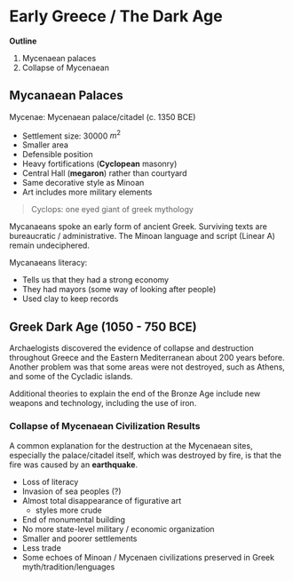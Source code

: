 # Early Greece / The Dark Age

**Outline**
1. Mycenaean palaces
2. Collapse of Mycenaean

## Mycanaean Palaces
Mycenae: Mycenaean palace/citadel (c. 1350 BCE)
* Settlement size: 30000 $`m^2`$
* Smaller area
* Defensible position
* Heavy fortifications (**Cyclopean** masonry)
* Central Hall (**megaron**) rather than courtyard
* Same decorative style as Minoan
* Art includes more military elements

> Cyclops: one eyed giant of greek mythology

Mycanaeans spoke an early form of ancient Greek. Surviving texts are bureaucratic / administrative. The Minoan language and script (Linear A) remain undeciphered.

Mycanaeans literacy:
* Tells us that they had a strong economy
* They had mayors (some way of looking after people)
* Used clay to keep records

## Greek Dark Age (1050 - 750 BCE)
Archaelogists discovered the evidence of collapse and destruction throughout Greece and the Eastern Mediterranean about 200 years before. Another problem was that some areas were not destroyed, such as Athens, and some of the Cycladic islands.

Additional theories to explain the end of the Bronze Age include new weapons and technology, including the use of iron.

### Collapse of Mycenaean Civilization Results
A common explanation for the destruction at the Mycenaean sites, especially the palace/citadel itself, which was destroyed by fire, is that the fire was caused by an **earthquake**.

* Loss of literacy
* Invasion of sea peoples (?)
* Almost total disappearance of figurative art
    * styles more crude
* End of monumental building
* No more state-level military / economic organization
* Smaller and poorer settlements
* Less trade
* Some echoes of Minoan / Mycenaen civilizations preserved in Greek myth/tradition/lenguages

